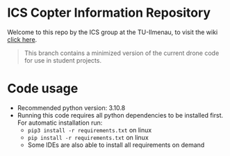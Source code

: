 # ICS Copter Information Repository
 
 Welcome to this repo by the ICS group at the TU-Ilmenau, to visit the wiki [click here](https://github.com/Codethulhu03/DRONE-F1/wiki).

> This branch contains a minimized version of the current drone code for use in student projects.

# Code usage

+ Recommended python version: 3.10.8
+ Running this code requires all python dependencies to be installed first. For automatic installation run:
  + ``` pip3 install -r requirements.txt ``` on linux
  + ``` pip install -r requirements.txt ``` on linux
  + Some IDEs are also able to install all requirements on demand
